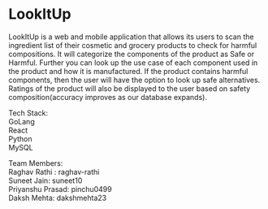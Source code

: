 # LookItUp
LookItUp is a web and mobile application that allows its users to scan the ingredient list of their cosmetic and grocery products to check for harmful compositions. It will categorize the components of the product as Safe or Harmful. Further you can look up the use case of each component used in the product and how it is manufactured. If the product contains harmful components, then the user will have the option to look up safe alternatives.
Ratings of the product will also be displayed to the user based on safety composition(accuracy improves as our database expands).


Tech Stack:<br>
GoLang<br> React<br> Python<br> MySQL

Team Members:<br>
Raghav Rathi : raghav-rathi <br>
Suneet Jain: suneet10 <br>
Priyanshu Prasad: pinchu0499 <br>
Daksh Mehta: dakshmehta23 <br>
